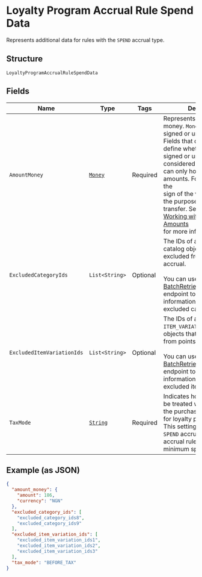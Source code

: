 
# Loyalty Program Accrual Rule Spend Data

Represents additional data for rules with the `SPEND` accrual type.

## Structure

`LoyaltyProgramAccrualRuleSpendData`

## Fields

| Name | Type | Tags | Description | Getter |
|  --- | --- | --- | --- | --- |
| `AmountMoney` | [`Money`](/doc/models/money.md) | Required | Represents an amount of money. `Money` fields can be signed or unsigned.<br>Fields that do not explicitly define whether they are signed or unsigned are<br>considered unsigned and can only hold positive amounts. For signed fields, the<br>sign of the value indicates the purpose of the money transfer. See<br>[Working with Monetary Amounts](https://developer.squareup.com/docs/build-basics/working-with-monetary-amounts)<br>for more information. | Money getAmountMoney() |
| `ExcludedCategoryIds` | `List<String>` | Optional | The IDs of any `CATEGORY` catalog objects that are excluded from points accrual.<br><br>You can use the [BatchRetrieveCatalogObjects](/doc/api/catalog.md#batch-retrieve-catalog-objects)<br>endpoint to retrieve information about the excluded categories. | List<String> getExcludedCategoryIds() |
| `ExcludedItemVariationIds` | `List<String>` | Optional | The IDs of any `ITEM_VARIATION` catalog objects that are excluded from points accrual.<br><br>You can use the [BatchRetrieveCatalogObjects](/doc/api/catalog.md#batch-retrieve-catalog-objects)<br>endpoint to retrieve information about the excluded item variations. | List<String> getExcludedItemVariationIds() |
| `TaxMode` | [`String`](/doc/models/loyalty-program-accrual-rule-tax-mode.md) | Required | Indicates how taxes should be treated when calculating the purchase amount used for loyalty points accrual.<br>This setting applies only to `SPEND` accrual rules or `VISIT` accrual rules that have a minimum spend requirement. | String getTaxMode() |

## Example (as JSON)

```json
{
  "amount_money": {
    "amount": 186,
    "currency": "NGN"
  },
  "excluded_category_ids": [
    "excluded_category_ids8",
    "excluded_category_ids9"
  ],
  "excluded_item_variation_ids": [
    "excluded_item_variation_ids1",
    "excluded_item_variation_ids2",
    "excluded_item_variation_ids3"
  ],
  "tax_mode": "BEFORE_TAX"
}
```

